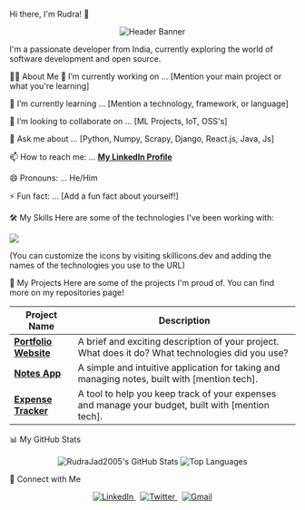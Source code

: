 Hi there, I'm Rudra! 👋
<p align="center">
  <img src="https://placehold.co/800x200/6366f1/ffffff?text=Welcome+to+my+GitHub+Profile!" alt="Header Banner"/>
</p>


I'm a passionate developer from India, currently exploring the world of software development and open source.

👨‍💻 About Me
🔭 I’m currently working on ... [Mention your main project or what you're learning]

🌱 I’m currently learning ... [Mention a technology, framework, or language]

👯 I’m looking to collaborate on ... [ML Projects, IoT, OSS's]

💬 Ask me about ... [Python, Numpy, Scrapy, Django, React.js, Java, Js]

📫 How to reach me: ... [**My LinkedIn Profile**](https://www.linkedin.com/in/rudra-jadhav)

😄 Pronouns: ... He/Him

⚡ Fun fact: ... [Add a fun fact about yourself!]

🛠️ My Skills
Here are some of the technologies I've been working with:

<p align="left">
  <a href="https://skillicons.dev">
    <img src="https://skillicons.dev/icons?i=java,python,js,html,css,react,mongodb,mysql,git,github,vscode,figma" />
  </a>
</p>

(You can customize the icons by visiting skillicons.dev and adding the names of the technologies you use to the URL)

🚀 My Projects
Here are some of the projects I'm proud of. You can find more on my repositories page!

| Project Name                                                 | Description                                                                                                   |
| ------------------------------------------------------------ | ------------------------------------------------------------------------------------------------------------- |
| **[Portfolio Website](https://github.com/RudraJad2005/Portfolio)** | A brief and exciting description of your project. What does it do? What technologies did you use?             |
| **[Notes App](https://github.com/RudraJad2005/Notes-App)** | A simple and intuitive application for taking and managing notes, built with [mention tech].                    |
| **[Expense Tracker](https://github.com/RudraJad2005/Expense-Tracker)** | A tool to help you keep track of your expenses and manage your budget, built with [mention tech].             |


📊 My GitHub Stats

<p align="center">
  <img align="center" src="https://github-readme-stats.vercel.app/api?username=RudraJad2005&show_icons=true&locale=en&theme=radical" alt="RudraJad2005's GitHub Stats" />
  <img align="center" src="https://github-readme-stats.vercel.app/api/top-langs?username=RudraJad2005&layout=compact&locale=en&theme=radical" alt="Top Languages" />
</p>

🤝 Connect with Me
<p align="center">
<a href="https://www.google.com/search?q=https://linkedin.com/in/your-linkedin-profile">
<img src="https://www.google.com/search?q=https://skillicons.dev/icons%3Fi%3Dlinkedin" alt="LinkedIn"/>
</a>
&nbsp;
<a href="https://www.google.com/search?q=https://twitter.com/your-twitter-handle">
<img src="https://www.google.com/search?q=https://skillicons.dev/icons%3Fi%3Dtwitter" alt="Twitter"/>
</a>
&nbsp;
<a href="mailto:youremail@example.com">
<img src="https://www.google.com/search?q=https://skillicons.dev/icons%3Fi%3Dgmail" alt="Gmail"/>
</a>
</p>
